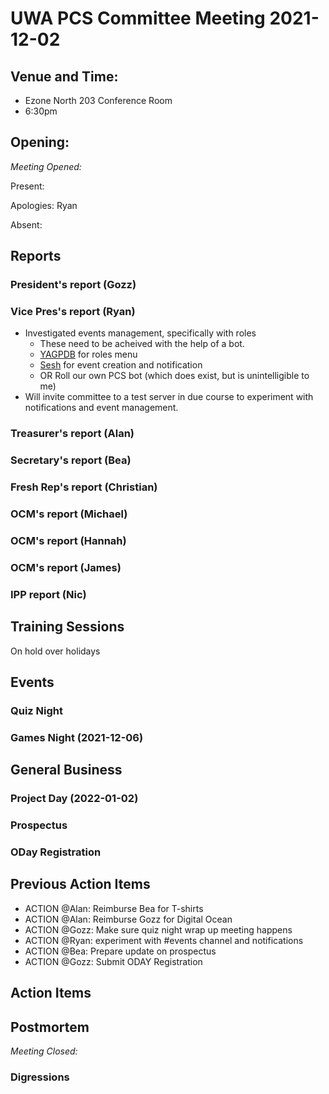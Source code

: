 # UWA PCS Committee Meeting 2021-12-02

## Venue and Time:
- Ezone North 203 Conference Room 
- 6:30pm 


## Opening: 

*Meeting Opened:* 

Present: 

Apologies: Ryan

Absent: 


## Reports

### President's report (Gozz)

### Vice Pres's report (Ryan)
- Investigated events management, specifically with roles
  - These need to be acheived with the help of a bot. 
  - [YAGPDB](https://yagpdb.xyz/) for roles menu
  - [Sesh](https://sesh.fyi/) for event creation and notification
  - OR Roll our own PCS bot (which does exist, but is unintelligible to me)
- Will invite committee to a test server in due course to experiment with notifications 
  and event management. 

### Treasurer's report (Alan)

### Secretary's report (Bea)

### Fresh Rep's report (Christian)

### OCM's report (Michael)

### OCM's report (Hannah)

### OCM's report (James)

### IPP report (Nic)


## Training Sessions
On hold over holidays

## Events

### Quiz Night 

### Games Night (2021-12-06) 

## General Business

### Project Day (2022-01-02)

### Prospectus

### ODay Registration

## Previous Action Items
- ACTION @Alan: Reimburse Bea for T-shirts
- ACTION @Alan: Reimburse Gozz for Digital Ocean
- ACTION @Gozz: Make sure quiz night wrap up meeting happens
- ACTION @Ryan: experiment with #events channel and notifications
- ACTION @Bea: Prepare update on prospectus
- ACTION @Gozz: Submit ODAY Registration

## Action Items


## Postmortem

*Meeting Closed:*

###  Digressions
